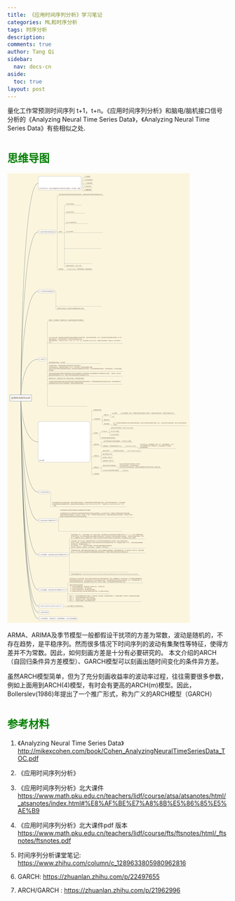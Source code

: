 ```yaml
---
title: 《应用时间序列分析》学习笔记
categories: ML和时序分析
tags: 时序分析
description: 
comments: true
author: Tang Qi
sidebar:
  nav: docs-cn
aside:
  toc: true
layout: post
---
```


量化工作常预测时间序列 t+1，t+n。《应用时间序列分析》和脑电/脑机接口信号分析的《Analyzing Neural Time Series Data》，《Analyzing Neural Time Series Data》有些相似之处.

<!--more-->

# <font face="黑体" color=green size=5>思维导图</font>

![时间序列分析](https://github.com/iqgnat/iqgnat.github.io/raw/master/assets/images/2020-12-31-Notes_on_Applied_time_series_analysis/应用时间序列分析.svg)

ARMA、ARIMA及季节模型一般都假设干扰项的方差为常数，波动是随机的，不存在趋势，是平稳序列。然而很多情况下时间序列的波动有集聚性等特征，使得方差并不为常数。因此，如何刻画方差是十分有必要研究的。 本文介绍的ARCH（自回归条件异方差模型）、GARCH模型可以刻画出随时间变化的条件异方差。

虽然ARCH模型简单，但为了充分刻画收益率的波动率过程，往往需要很多参数，例如上面用到ARCH(4)模型，有时会有更高的ARCH(m)模型。因此，Bollerslev(1986)年提出了一个推广形式，称为广义的ARCH模型（GARCH）

# <font face="黑体" color=green size=5>参考材料</font>

  1. 《Analyzing Neural Time Series Data》 http://mikexcohen.com/book/Cohen_AnalyzingNeuralTimeSeriesData_TOC.pdf

  2. 《应用时间序列分析》

  3. 《应用时间序列分析》北大课件 https://www.math.pku.edu.cn/teachers/lidf/course/atsa/atsanotes/html/_atsanotes/index.html#%E8%AF%BE%E7%A8%8B%E5%86%85%E5%AE%B9

  4. 《应用时间序列分析》北大课件pdf 版本 https://www.math.pku.edu.cn/teachers/lidf/course/fts/ftsnotes/html/_ftsnotes/ftsnotes.pdf

  5. 时间序列分析课堂笔记: https://www.zhihu.com/column/c_1289633805980962816

  6. GARCH: https://zhuanlan.zhihu.com/p/22497655

  7. ARCH/GARCH : https://zhuanlan.zhihu.com/p/21962996

     

     


